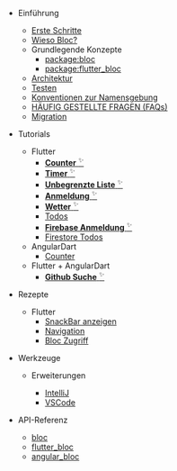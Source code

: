 - Einführung

  - [Erste Schritte](de-de/gettingstarted.md)
  - [Wieso Bloc?](de-de/whybloc.md)
  - Grundlegende Konzepte
    - [package:bloc](de-de/coreconcepts.md)
    - [package:flutter_bloc](flutterbloccoreconcepts.md)
  - [Architektur](architecture.md)
  - [Testen](testing.md)
  - [Konventionen zur Namensgebung](blocnamingconventions.md)
  - [HÄUFIG GESTELLTE FRAGEN (FAQs)](faqs.md)
  - [Migration](migration.md)

- Tutorials

  - Flutter
    - [**Counter** <sup>✨</sup>](fluttercountertutorial.md)
    - [**Timer** <sup>✨</sup>](fluttertimertutorial.md)
    - [**Unbegrenzte Liste** <sup>✨</sup>](flutterinfinitelisttutorial.md)
    - [**Anmeldung** <sup>✨</sup>](flutterlogintutorial.md)
    - [**Wetter** <sup>✨</sup>](flutterweathertutorial.md)
    - [Todos](fluttertodostutorial.md)
    - [**Firebase Anmeldung** <sup>✨</sup>](flutterfirebaselogintutorial.md)
    - [Firestore Todos](flutterfirestoretodostutorial.md)
  - AngularDart
    - [Counter](angularcountertutorial.md)
  - Flutter + AngularDart
    - [**Github Suche** <sup>✨</sup>](flutterangulargithubsearch.md)

- Rezepte

  - Flutter
    - [SnackBar anzeigen](recipesfluttershowsnackbar.md)
    - [Navigation](recipesflutternavigation.md)
    - [Bloc Zugriff](recipesflutterblocaccess.md)

- Werkzeuge

  - Erweiterungen

    - [IntelliJ](blocintellijextension.md)
    - [VSCode](blocvscodeextension.md)

- API-Referenz
  - [bloc](https://pub.dev/documentation/bloc/latest/bloc/bloc-library.html)
  - [flutter_bloc](https://pub.dev/documentation/flutter_bloc/latest/flutter_bloc/flutter_bloc-library.html)
  - [angular_bloc](https://pub.dev/documentation/angular_bloc/latest/angular_dart/angular_dart-library.html)
